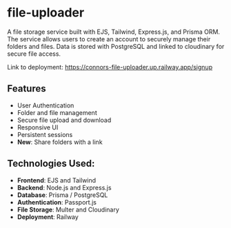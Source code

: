 # file-uploader

A file storage service built with EJS, Tailwind, Express.js, and Prisma ORM. The service allows users to create an account to securely manage their folders and files. Data is stored with PostgreSQL and linked to cloudinary for secure file access.

Link to deployment: https://connors-file-uploader.up.railway.app/signup

## Features

-   User Authentication
-   Folder and file management
-   Secure file upload and download
-   Responsive UI
-   Persistent sessions
-   **New**: Share folders with a link

## Technologies Used:

-   **Frontend**: EJS and Tailwind
-   **Backend**: Node.js and Express.js
-   **Database**: Prisma / PostgreSQL
-   **Authentication**: Passport.js
-   **File Storage**: Multer and Cloudinary
-   **Deployment**: Railway
